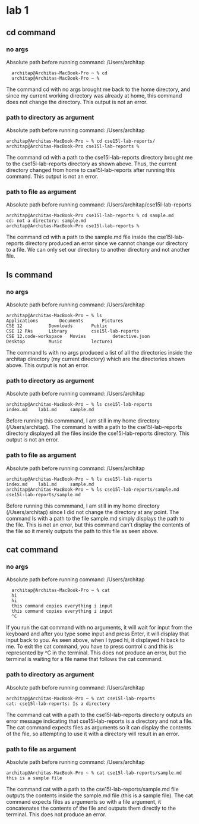 # lab 1
## cd command

### **no args**

Absolute path before running command: /Users/architap
```
  architap@Architas-MacBook-Pro ~ % cd
  architap@Architas-MacBook-Pro ~ % 
```
The command cd with no args brought me back to the home directory, and since my current working directory was already at home, this command does not change the directory. This output is not an error. 

### **path to directory as argument**

Absolute path before running command: /Users/architap
```
architap@Architas-MacBook-Pro ~ % cd cse15l-lab-reports/
architap@Architas-MacBook-Pro cse15l-lab-reports % 

```
The command cd with a path to the cse15l-lab-reports directory brought me to the cse15l-lab-reports directory as shown above. Thus, the current directory changed from home to cse15l-lab-reports after running this command. This output is not an error. 

### **path to file as argument**

Absolute path before running command: /Users/architap/cse15l-lab-reports
```
architap@Architas-MacBook-Pro cse15l-lab-reports % cd sample.md
cd: not a directory: sample.md
architap@Architas-MacBook-Pro cse15l-lab-reports % 

```
The command cd with a path to the sample.md file inside the cse15l-lab-reports directory produced an error since we cannot change our directory to a file. We can only set our directory to another directory and not another file.  

## ls command
### **no args**

Absolute path before running command: /Users/architap
```
architap@Architas-MacBook-Pro ~ % ls
Applications		Documents		Pictures
CSE 12			Downloads		Public
CSE 12 PAs		Library			cse15l-lab-reports
CSE 12.code-workspace	Movies			detective.json
Desktop			Music			lecture1

```
The command ls with no args produced a list of all the directories inside the architap directory (my current directory) which are the directories shown above. This output is not an error. 

### **path to directory as argument**

Absolute path before running command: /Users/architap
```
architap@Architas-MacBook-Pro ~ % ls cse15l-lab-reports
index.md	lab1.md		sample.md

```
Before running this commmand, I am still in my home directory (/Users/architap). The command ls with a path to the cse15l-lab-reports directory displayed all the files inside the cse15l-lab-reports directory. This output is not an error. 

### **path to file as argument**

Absolute path before running command: /Users/architap
```
architap@Architas-MacBook-Pro ~ % ls cse15l-lab-reports
index.md	lab1.md		sample.md
architap@Architas-MacBook-Pro ~ % ls cse15l-lab-reports/sample.md
cse15l-lab-reports/sample.md

```
Before running this commmand, I am still in my home directory (/Users/architap) since I did not change the directory at any point. The command ls with a path to the file sample.md simply displays the path to the file. This is not an error, but this command can't display the contents of the file so it merely outputs the path to this file as seen above. 

## cat command
### **no args**

Absolute path before running command: /Users/architap
```
  architap@Architas-MacBook-Pro ~ % cat
  hi
  hi
  this command copies everything i input
  this command copies everything i input
  ^C 
```
If you run the cat command with no arguments, it will wait for input from the keyboard and after you type some input and press Enter, it will display that input back to you. As seen above, when I typed hi, it displayed hi back to me. To exit the cat command, you have to press control c and this is represented by ^C in the terminal. This does not produce an error, but the terminal is waiting for a file name that follows the cat command. 

### **path to directory as argument**

Absolute path before running command: /Users/architap
```
architap@Architas-MacBook-Pro ~ % cat cse15l-lab-reports
cat: cse15l-lab-reports: Is a directory

```
The command cat with a path to the cse15l-lab-reports directory  outputs an error message indicating that cse15l-lab-reports is a directory and not a file. The cat command expects files as arguments so it can display the contents of the file, so attempting to use it with a directory will result in an error. 

### **path to file as argument**

Absolute path before running command: /Users/architap
```
architap@Architas-MacBook-Pro ~ % cat cse15l-lab-reports/sample.md
this is a sample file

```
The command cat with a path to the cse15l-lab-reports/sample.md file outputs the contents inside the sample.md file (this is a sample file). The cat command expects files as arguments so with a file argument, it concatenates the contents of the file and outputs them directly to the terminal. This does not produce an error. 










   













